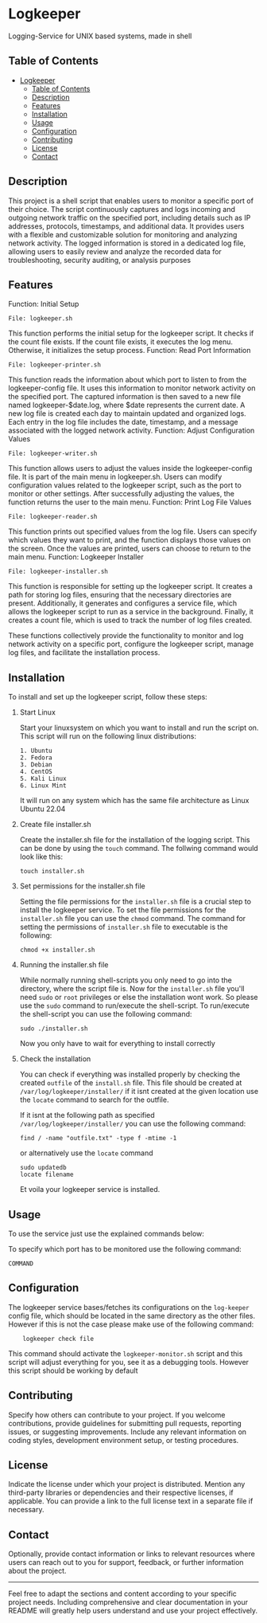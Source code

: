 # Logkeeper
Logging-Service for UNIX based systems, made in shell

## Table of Contents

- [Logkeeper](#logkeeper)
  - [Table of Contents](#table-of-contents)
  - [Description](#description)
  - [Features](#features)
  - [Installation](#installation)
  - [Usage](#usage)
  - [Configuration](#configuration)
  - [Contributing](#contributing)
  - [License](#license)
  - [Contact](#contact)


## Description

This project is a shell script that enables users to monitor a specific port of their choice. The script continuously captures and logs incoming and outgoing network traffic on the specified port, including details such as IP addresses, protocols, timestamps, and additional data. It provides users with a flexible and customizable solution for monitoring and analyzing network activity. The logged information is stored in a dedicated log file, allowing users to easily review and analyze the recorded data for troubleshooting, security auditing, or analysis purposes

## Features

Function: Initial Setup

    File: logkeeper.sh

This function performs the initial setup for the logkeeper script. It checks if the count file exists. If the count file exists, it executes the log menu. Otherwise, it initializes the setup process.
Function: Read Port Information

    File: logkeeper-printer.sh

This function reads the information about which port to listen to from the logkeeper-config file. It uses this information to monitor network activity on the specified port. The captured information is then saved to a new file named logkeeper-$date.log, where $date represents the current date. A new log file is created each day to maintain updated and organized logs. Each entry in the log file includes the date, timestamp, and a message associated with the logged network activity.
Function: Adjust Configuration Values

    File: logkeeper-writer.sh

This function allows users to adjust the values inside the logkeeper-config file. It is part of the main menu in logkeeper.sh. Users can modify configuration values related to the logkeeper script, such as the port to monitor or other settings. After successfully adjusting the values, the function returns the user to the main menu.
Function: Print Log File Values

    File: logkeeper-reader.sh

This function prints out specified values from the log file. Users can specify which values they want to print, and the function displays those values on the screen. Once the values are printed, users can choose to return to the main menu.
Function: Logkeeper Installer

    File: logkeeper-installer.sh

This function is responsible for setting up the logkeeper script. It creates a path for storing log files, ensuring that the necessary directories are present. Additionally, it generates and configures a service file, which allows the logkeeper script to run as a service in the background. Finally, it creates a count file, which is used to track the number of log files created.

These functions collectively provide the functionality to monitor and log network activity on a specific port, configure the logkeeper script, manage log files, and facilitate the installation process.

## Installation

To install and set up the logkeeper script, follow these steps:

 1. Start Linux
    
    Start your linuxsystem on which you want to install and run the script on. This script will run on the following linux distributions:
        
        1. Ubuntu
        2. Fedora
        3. Debian
        4. CentOS
        5. Kali Linux
        6. Linux Mint
    
    It will run on any system which has the same file architecture as Linux Ubuntu 22.04

 2. Create file installer.sh
     
    Create the installer.sh file for the installation of the logging script. This can be done by using the `touch` command. The follwing command would look like this:

        touch installer.sh

 3. Set permissions for the installer.sh file

    Setting the file permissions for the `installer.sh` file is a crucial step to install the logkeeper service. To set the file permissions for the `installer.sh` file you can use the `chmod` command. The command for setting the permissions of `installer.sh` file to executable is the following:

        chmod +x installer.sh

 4. Running the installer.sh file

    While normally running shell-scripts you only need to go into the directory, where the script file is. Now for the `installer.sh` file you'll need `sudo` or `root` privileges or else the installation wont work. So please use the `sudo` command to run/execute the shell-script. To run/execute the shell-script you can use the following command: 

        sudo ./installer.sh

    Now you only have to wait for everything to install correctly

 5. Check the installation
    
    You can check if everything was installed properly by checking the created `outfile` of the `install.sh` file. This file should be created at `/var/log/logkeeper/installer/` if it isnt created at the given location use the `locate` command to search for the outfile.

    If it isnt at the following path as specified `/var/log/logkeeper/installer/` you can use the following command:

        find / -name "outfile.txt" -type f -mtime -1

    or alternatively use the `locate` command

        sudo updatedb
        locate filename
    
    Et voila your logkeeper service is installed.

## Usage

To use the service just use the explained commands below:

To specify which port has to be monitored use the following command:

    COMMAND

## Configuration

The logkeeper service bases/fetches its configurations on the `log-keeper` config file, which should be located in the same directory as the other files. However if this is not the case please make use of the following command:

        logkeeper check file

This command should activate the `logkeeper-monitor.sh` script and this script will adjust everything for you, see it as a debugging tools. However this script should be working by default

## Contributing

Specify how others can contribute to your project. If you welcome contributions, provide guidelines for submitting pull requests, reporting issues, or suggesting improvements. Include any relevant information on coding styles, development environment setup, or testing procedures.

## License

Indicate the license under which your project is distributed. Mention any third-party libraries or dependencies and their respective licenses, if applicable. You can provide a link to the full license text in a separate file if necessary.

## Contact

Optionally, provide contact information or links to relevant resources where users can reach out to you for support, feedback, or further information about the project.

---

Feel free to adapt the sections and content according to your specific project needs. Including comprehensive and clear documentation in your README will greatly help users understand and use your project effectively.